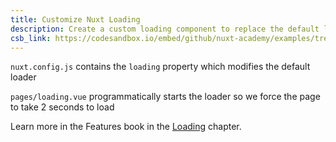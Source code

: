 ```yaml
---
title: Customize Nuxt Loading
description: Create a custom loading component to replace the default loader
csb_link: https://codesandbox.io/embed/github/nuxt-academy/examples/tree/master/loading/customize-nuxt-loading?fontsize=14&hidenavigation=1&module=%2Fnuxt.config.js&theme=dark&view=editor
---
```


<example-intro></example-intro>

`nuxt.config.js` contains the `loading` property which modifies the default loader

`pages/loading.vue` programmatically starts the loader so we force the page to take 2 seconds to load

<alert type="next">

Learn more in the Features book in the [Loading](/docs/2.x/features/loading) chapter.

</alert>

<code-sandbox :src="csb_link"></code-sandbox>
